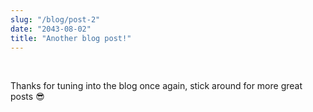 ```yaml
---
slug: "/blog/post-2"
date: "2043-08-02"
title: "Another blog post!"
---
```


<br>

Thanks for tuning into the blog once again, stick around for more great posts 😎
